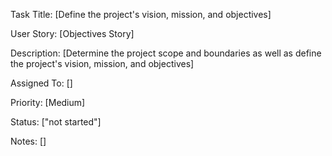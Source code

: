 Task Title: [Define the project's vision, mission, and objectives]

User Story: [Objectives Story]

Description: [Determine the project scope and boundaries as well as define the project's vision, mission, and objectives]

Assigned To: []

Priority: [Medium]

Status: ["not started"]

Notes: []